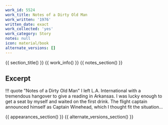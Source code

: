 ```yaml
---
work_id: 5524
work_title: Notes of a Dirty Old Man
work_written: '1976'
written_date: exact
work_collected: 'yes'
work_category: Story
notes: null
icon: material/book
alternate_versions: []
---
```


{{ section_title() }}
{{ work_info() }}
{{ notes_section() }}
## Excerpt
!!! quote "Notes of a Dirty Old Man"
    I left L.A. International with a tremendous hangover to give a reading in Arkansas. I was lucky enough to get a seat by myself and waited on the first drink. The flight captain announced himself as Captain Winehead, which I thought fit the situation...

{{ appearances_section() }}
{{ alternate_versions_section() }}